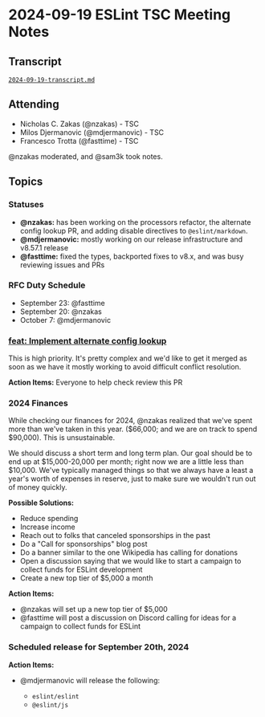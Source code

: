# 2024-09-19 ESLint TSC Meeting Notes

## Transcript

[`2024-09-19-transcript.md`](2024-09-19-transcript.md)

## Attending

- Nicholas C. Zakas (@nzakas) - TSC
- Milos Djermanovic (@mdjermanovic) - TSC
- Francesco Trotta (@fasttime) - TSC

@nzakas moderated, and @sam3k took notes.

## Topics

### Statuses

* **@nzakas:** has been working on the processors refactor, the alternate config lookup PR, and adding disable directives to `@eslint/markdown`.
* **@mdjermanovic:** mostly working on our release infrastructure and v8.57.1 release
* **@fasttime:** fixed the types, backported fixes to v8.x, and was busy reviewing issues and PRs

### RFC Duty Schedule

* September 23: @fasttime
* September 20: @nzakas
* October 7: @mdjermanovic

### [feat: Implement alternate config lookup](https://github.com/eslint/eslint/pull/18742)

This is high priority. It's pretty complex and we'd like to get it merged as soon as we have it mostly working to avoid difficult conflict resolution. 

**Action Items:**  Everyone to help check review this PR

### 2024 Finances

While checking our finances for 2024, @nzakas realized that we've spent more than we've taken in this year. ($66,000; and we are on track to spend $90,000). This is unsustainable. 

We should discuss a short term and long term plan. Our goal should be to end up at $15,000-20,000 per month; right now we are a little less than $10,000. We've typically managed things so that we always have a least a year's worth of expenses in reserve, just to make sure we wouldn't run out of money quickly.

**Possible Solutions:**
* Reduce spending
* Increase income
* Reach out to folks that canceled sponsorships in the past
* Do a "Call for sponsorships" blog post
* Do a banner similar to the one Wikipedia has calling for donations
* Open a discussion saying that we would like to start a campaign to collect funds for ESLint development
* Create a new top tier of $5,000 a month

**Action Items:**  

* @nzakas will set up a new top tier of $5,000
* @fasttime will post a discussion on Discord calling for ideas for a campaign to collect funds for ESLint

### Scheduled release for September 20th, 2024

**Action Items:**

- @mdjermanovic will release the following:

  - `eslint/eslint`
  - `@eslint/js`
